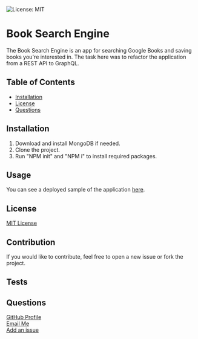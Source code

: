 ![License: MIT](https://img.shields.io/badge/License-MIT-yellow.svg)

# Book Search Engine

The Book Search Engine is an app for searching Google Books and saving books you're interested in.  The task here was to refactor the application from a REST API to GraphQL.

## Table of Contents

- [Installation](#installation)
- [License](#license)
- [Questions](#questions)

## Installation

1. Download and install MongoDB if needed.
2. Clone the project.
3. Run "NPM init" and "NPM i" to install required packages.

## Usage
You can see a deployed sample of the application [here](https://limitless-island-02748.herokuapp.com/).


## License

[MIT License](https://opensource.org/licenses/MIT)

## Contribution

If you would like to contribute, feel free to open a new issue or fork the project.

## Tests

## Questions

[GitHub Profile](https://github.com/sakme)  
[Email Me](mailto:alan@akme.us)  
[Add an issue](https://github.com/sakme/book-search-engine/issues)
